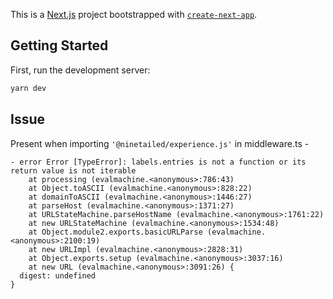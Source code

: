 This is a [Next.js](https://nextjs.org/) project bootstrapped with [`create-next-app`](https://github.com/vercel/next.js/tree/canary/packages/create-next-app).

## Getting Started

First, run the development server:

```bash
yarn dev
```

## Issue

Present when importing `'@ninetailed/experience.js'` in middleware.ts -

```
- error Error [TypeError]: labels.entries is not a function or its return value is not iterable
    at processing (evalmachine.<anonymous>:786:43)
    at Object.toASCII (evalmachine.<anonymous>:828:22)
    at domainToASCII (evalmachine.<anonymous>:1446:27)
    at parseHost (evalmachine.<anonymous>:1371:27)
    at URLStateMachine.parseHostName (evalmachine.<anonymous>:1761:22)
    at new URLStateMachine (evalmachine.<anonymous>:1534:48)
    at Object.module2.exports.basicURLParse (evalmachine.<anonymous>:2100:19)
    at new URLImpl (evalmachine.<anonymous>:2828:31)
    at Object.exports.setup (evalmachine.<anonymous>:3037:16)
    at new URL (evalmachine.<anonymous>:3091:26) {
  digest: undefined
}
```
